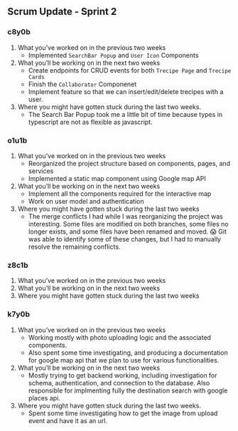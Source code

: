 ## Scrum Update - Sprint 2

### c8y0b

1. What you’ve worked on in the previous two weeks
    - Implemented `SearchBar Popup` and `User Icon` Components 
2. What you’ll be working on in the next two weeks
    - Create endpoints for CRUD events for both `Trecipe Page` and `Trecipe Cards`
    - Finish the `Collaborator` Componenet
    - Implement feature so that we can insert/edit/delete trecipes with a user.
3. Where you might have gotten stuck during the last two weeks.
    - The Search Bar Popup took me a little bit of time because types in typescript are not as flexible as javascript.


### o1u1b

1. What you’ve worked on in the previous two weeks
    - Reorganized the project structure based on components, pages, and services
    - Implemented a static map component using Google map API
2. What you’ll be working on in the next two weeks
    - Implement all the components required for the interactive map
    - Work on user model and authentication 
3. Where you might have gotten stuck during the last two weeks
    - The merge conflicts I had while I was reorganizing the project was interesting. Some files are modified on both branches, some files no longer exists, and some files have been renamed and moved. :scream: Git was able to identify some of these changes, but I had to manually resolve the remaining conflicts.

### z8c1b

1. What you’ve worked on in the previous two weeks
2. What you’ll be working on in the next two weeks
3. Where you might have gotten stuck during the last two weeks

### k7y0b
1. What you’ve worked on in the previous two weeks
   - Working mostly with photo uploading logic and the associated components.
   - Also spent some time investigating, and producing a documentation for google map api that we plan to use for various functionalities.
2. What you’ll be working on in the next two weeks
   - Mostly trying to get backend working, including investigation for schema, authentication, and connection to the database. Also responsible for implmenting fully the destination search with google places api.
3. Where you might have gotten stuck during the last two weeks.
   - Spent some time investigating how to get the image from upload event and have it as an url.

